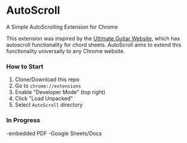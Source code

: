 # AutoScroll
A Simple AutoScrolling Extension for Chrome

This extension was inspired by the [Ultimate Guitar Website](ultimateguitar.com), which has autoscroll functionality for chord sheets. AutoScroll aims to extend this functionality universally to any Chrome website.
### How to Start
1. Clone/Download this repo
2. Go to `chrome://extensions`
3. Enable "Developer Mode" (top right)
4. Click "Load Unpacked"
5. Select `AutoScroll` directory

### In Progress
-embedded PDF
-Google Sheets/Docs
